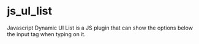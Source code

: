 js_ul_list
==========

Javascript Dynamic Ul List is a JS plugin that can show the options below the input tag when typing on it.
